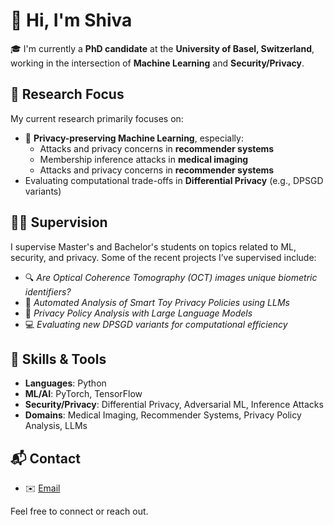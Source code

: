 # 👋 Hi, I'm Shiva

🎓 I'm currently a **PhD candidate** at the **University of Basel, Switzerland**, working in the intersection of **Machine Learning** and **Security/Privacy**.

## 🔬 Research Focus

My current research primarily focuses on:

- 🧠 **Privacy-preserving Machine Learning**, especially:
  - Attacks and privacy concerns in **recommender systems**
  - Membership inference attacks in **medical imaging**
  - Attacks and privacy concerns in **recommender systems**
-  Evaluating computational trade-offs in **Differential Privacy** (e.g., DPSGD variants)

## 👩‍🏫 Supervision

I supervise Master's and Bachelor's students on topics related to ML, security, and privacy. Some of the recent projects I’ve supervised include:

- 🔍 *Are Optical Coherence Tomography (OCT) images unique biometric identifiers?*
- 🤖 *Automated Analysis of Smart Toy Privacy Policies using LLMs*
- 🧾 *Privacy Policy Analysis with Large Language Models*
- 💻 *Evaluating new DPSGD variants for computational efficiency*

## 🧠 Skills & Tools

- **Languages**: Python
- **ML/AI**: PyTorch, TensorFlow
- **Security/Privacy**: Differential Privacy, Adversarial ML, Inference Attacks
- **Domains**: Medical Imaging, Recommender Systems, Privacy Policy Analysis, LLMs


## 📬 Contact

- ✉️ [Email](mailto:shiva.parsarad@unibas.ch)

Feel free to connect or reach out.
